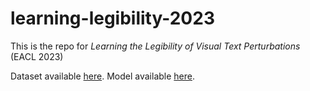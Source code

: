 # learning-legibility-2023
This is the repo for *Learning the Legibility of Visual Text Perturbations* (EACL 2023)

Dataset available [here](https://huggingface.co/datasets/dvsth/LEGIT).
Model available [here](https://huggingface.co/dvsth/LEGIT-TrOCR-MT).
